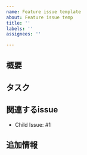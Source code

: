 ```yaml
---
name: Feature issue template
about: Feature issue temp
title: ''
labels: ''
assignees: ''

---
```


## 概要

## タスク

## 関連するissue
- Child Issue: #1

## 追加情報

